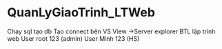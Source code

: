 # QuanLyGiaoTrinh_LTWeb
Chạy sql tạo db
Tạo connect bên VS View ->Server explorer
BTL lập trình web
User root 123 (admin)
User Minh 123 (HS)
